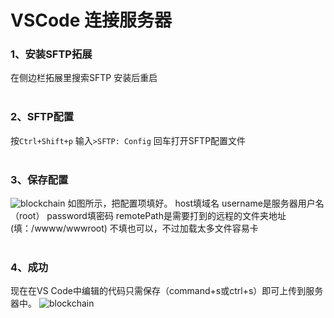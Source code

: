 # VSCode 连接服务器

### 1、安装SFTP拓展
在侧边栏拓展里搜索SFTP
安装后重启
<br><br>

### 2、SFTP配置
按`Ctrl+Shift+p`
输入`>SFTP: Config`
回车打开SFTP配置文件
<br><br>

### 3、保存配置
![blockchain](https://img-blog.csdn.net/20180717170403866?watermark/2/text/aHR0cHM6Ly9ibG9nLmNzZG4ubmV0L2hhY2tlcl95bA==/font/5a6L5L2T/fontsize/400/fill/I0JBQkFCMA==/dissolve/70 "配置")
如图所示，把配置项填好。
host填域名
username是服务器用户名（root）
password填密码
remotePath是需要打到的远程的文件夹地址(填：/wwww/wwwroot)
不填也可以，不过加载太多文件容易卡
<br><br>

### 4、成功
现在在VS Code中编辑的代码只需保存（command+s或ctrl+s）即可上传到服务器中。
![blockchain](https://img-blog.csdn.net/20180717170636363?watermark/2/text/aHR0cHM6Ly9ibG9nLmNzZG4ubmV0L2hhY2tlcl95bA==/font/5a6L5L2T/fontsize/400/fill/I0JBQkFCMA==/dissolve/70 "成功")
<br><br>
